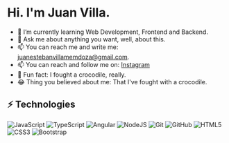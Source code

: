 # Hi. I'm Juan Villa.
- 🌱 I’m currently learning Web Development, Frontend and Backend.
- 💬 Ask me about anything you want, well, about this.
- 📫 You can reach me and write me: juanestebanvillamemdoza@gmail.com.
- 📫 You can reach and follow me on: [Instagram](https://instagram.com/thejuan_villa)
- 🤡 Fun fact: I fought a crocodile, really.
- :joy: Thing you believed about me: That I've fought with a crocodile.

## ⚡ Technologies

![JavaScript](https://img.shields.io/badge/-JavaScript?style=flat-square&logo=javascript)
![TypeScript](https://img.shields.io/badge/-TypeScript-007ACC?style=flat-square&logo=typescript)
![Angular](https://img.shields.io/badge/-Angular-FF0000?style=flat-square&logo=angular)
![NodeJS](https://img.shields.io/badge/-Nodejs-black?style=flat-square&logo=Node.js)
![Git](https://img.shields.io/badge/-Git-F5F5F5?style=flat-square&logo=git)
![GitHub](https://img.shields.io/badge/-GitHub-181717?style=flat-square&logo=github)
![HTML5](https://img.shields.io/badge/-HTML5-E34F26?style=flat-square&logo=html5&logoColor=white)
![CSS3](https://img.shields.io/badge/-CSS3-1572B6?style=flat-square&logo=css3)
![Bootstrap](https://img.shields.io/badge/-Bootstrap-563D7C?style=flat-square&logo=bootstrap)
